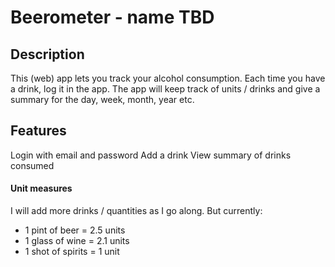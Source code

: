 # Beerometer - name TBD

## Description

This (web) app lets you track your alcohol consumption. 
Each time you have a drink, log it in the app.
The app will keep track of units / drinks and give a summary for the day, week, month, year etc.

## Features

Login with email and password
Add a drink
View summary of drinks consumed

#### Unit measures

I will add more drinks / quantities as I go along. But currently:
- 1 pint of beer = 2.5 units
- 1 glass of wine = 2.1 units
- 1 shot of spirits = 1 unit